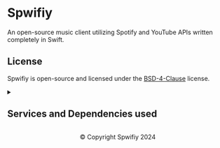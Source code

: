 # Spwifiy

An open-source music client utilizing Spotify and YouTube APIs written completely in Swift.

## License

Spwifiy is open-source and licensed under the [BSD-4-Clause](/LICENSE) license.

<details>
  <summary>
    <h2>Services and Dependencies used</h2>
  </summary>

### Services

1. [Spotify Web API](https://developer.spotify.com/documentation/web-api) - Spotify Web API enables the creation of applications that can interact with Spotify's streaming service, such as retrieving content metadata, creating and managing playlists, or controlling playback.
1. [YouTube](https://youtube.com) - YouTube is an American social media and online video sharing platform founded in 2005 and owned by Google.
1. [YouTube Music](https://music.youtube.com) - YouTube Music is a music streaming service developed by the American video platform YouTube, a subsidiary of Google.

### Dependencies

1. [AlertToast](https://github.com/elai950/AlertToast) - Create Apple-like alerts & toasts using SwiftUI.
1. [KeychainAccess](https://github.com/kishikawakatsumi/KeychainAccess) - Simple Swift wrapper for Keychain that works on iOS, watchOS, tvOS and macOS.
1. [M3U8Decoder](https://github.com/ikhvorost/M3U8Decoder) - M3U8 playlist decoder for Swift.
1. [SpotifyAPI](https://github.com/Peter-Schorn/SpotifyAPI) - A Swift library for the Spotify web API. Supports all endpoints.
1. [swiftui-cached-async-image](https://github.com/lorenzofiamingo/swiftui-cached-async-image) - CachedAsyncImage is the simplest way to add cache to your AsyncImage.
1. [SwiftyJSON](https://github.com/SwiftyJSON/SwiftyJSON) - The better way to deal with JSON data in Swift.
1. [SwordRPC](https://github.com/spotlightishere/SwordRPC) - A Discord Rich Presence Library for Swift.
1. [Thread-Safe-Dictionary](https://github.com/iThink32/Thread-Safe-Dictionary) - A Thread Safe Dictionary.
1. [YouTubeKit](https://github.com/b5i/YouTubeKit) - A way to interact with YouTube's API in Swift (without any API key!).

</details>

<div align="center"><p>&copy; Copyright Spwifiy 2024</p></div>
